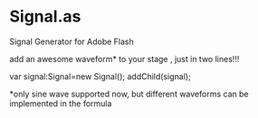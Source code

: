 # Signal.as
Signal Generator for Adobe Flash 

add an awesome waveform* to your stage , just in two lines!!!

var signal:Signal=new Signal();
addChild(signal);

*only sine wave supported now, but different waveforms can be implemented in the formula
